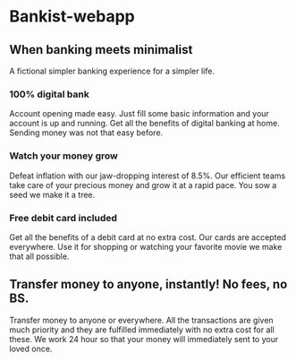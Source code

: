 ﻿# Bankist-webapp
## When banking meets minimalist
A fictional simpler banking experience for a simpler life.

### 100% digital bank
Account opening made easy. Just fill some basic information and your account is up and running. Get all the benefits of digital banking at home. Sending money was not that easy before.

### Watch your money grow
Defeat inflation with our jaw-dropping interest of 8.5%. Our efficient teams take care of your precious money and grow it at a rapid pace. You sow a seed we make it a tree.

### Free debit card included
Get all the benefits of a debit card at no extra cost. Our cards are accepted everywhere. Use it for shopping or watching your favorite movie we make that all possible.

## Transfer money to anyone, instantly! No fees, no BS.
Transfer money to anyone or everywhere. All the transactions are given much priority and they are fulfilled immediately with no extra cost for all these. We work 24 hour so that your money will immediately sent to your loved once.
